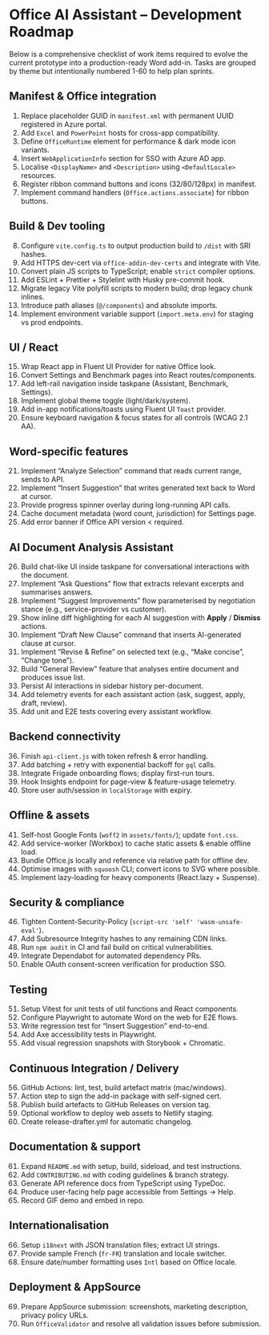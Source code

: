 # Office AI Assistant – Development Roadmap

Below is a comprehensive checklist of work items required to evolve the current prototype into a production-ready Word add-in. Tasks are grouped by theme but intentionally numbered 1-60 to help plan sprints.

## Manifest & Office integration
1. Replace placeholder GUID in `manifest.xml` with permanent UUID registered in Azure portal.  
2. Add `Excel` and `PowerPoint` hosts for cross-app compatibility.  
3. Define `OfficeRuntime` element for performance & dark mode icon variants.  
4. Insert `WebApplicationInfo` section for SSO with Azure AD app.  
5. Localise `<DisplayName>` and `<Description>` using `<DefaultLocale>` resources.  
6. Register ribbon command buttons and icons (32/80/128px) in manifest.  
7. Implement command handlers (`Office.actions.associate`) for ribbon buttons.

## Build & Dev tooling
8. Configure `vite.config.ts` to output production build to `/dist` with SRI hashes.  
9. Add HTTPS dev-cert via `office-addin-dev-certs` and integrate with Vite.  
10. Convert plain JS scripts to TypeScript; enable `strict` compiler options.  
11. Add ESLint + Prettier + Stylelint with Husky pre-commit hook.  
12. Migrate legacy Vite polyfill scripts to modern build; drop legacy chunk inlines.  
13. Introduce path aliases (`@/components`) and absolute imports.  
14. Implement environment variable support (`import.meta.env`) for staging vs prod endpoints.

## UI / React
15. Wrap React app in Fluent UI Provider for native Office look.  
16. Convert Settings and Benchmark pages into React routes/components.  
17. Add left-rail navigation inside taskpane (Assistant, Benchmark, Settings).  
18. Implement global theme toggle (light/dark/system).  
19. Add in-app notifications/toasts using Fluent UI `Toast` provider.  
20. Ensure keyboard navigation & focus states for all controls (WCAG 2.1 AA).

## Word-specific features
21. Implement “Analyze Selection” command that reads current range, sends to API.  
22. Implement “Insert Suggestion” that writes generated text back to Word at cursor.  
23. Provide progress spinner overlay during long-running API calls.  
24. Cache document metadata (word count, jurisdiction) for Settings page.  
25. Add error banner if Office API version < required.

## AI Document Analysis Assistant
26. Build chat-like UI inside taskpane for conversational interactions with the document.  
27. Implement “Ask Questions” flow that extracts relevant excerpts and summarises answers.  
28. Implement “Suggest Improvements” flow parameterised by negotiation stance (e.g., service-provider vs customer).  
29. Show inline diff highlighting for each AI suggestion with **Apply** / **Dismiss** actions.  
30. Implement “Draft New Clause” command that inserts AI-generated clause at cursor.  
31. Implement “Revise & Refine” on selected text (e.g., “Make concise”, “Change tone”).  
32. Build “General Review” feature that analyses entire document and produces issue list.  
33. Persist AI interactions in sidebar history per-document.  
34. Add telemetry events for each assistant action (ask, suggest, apply, draft, review).  
35. Add unit and E2E tests covering every assistant workflow.

## Backend connectivity
36. Finish `api-client.js` with token refresh & error handling.
37. Add batching + retry with exponential backoff for `gql` calls.  
38. Integrate Frigade onboarding flows; display first-run tours.  
39. Hook Insights endpoint for page-view & feature-usage telemetry.  
40. Store user auth/session in `localStorage` with expiry.

## Offline & assets
41. Self-host Google Fonts (`woff2` in `assets/fonts/`); update `font.css`.  
42. Add service-worker (Workbox) to cache static assets & enable offline load.  
43. Bundle Office.js locally and reference via relative path for offline dev.  
44. Optimise images with `squoosh` CLI; convert icons to SVG where possible.  
45. Implement lazy-loading for heavy components (React.lazy + Suspense).

## Security & compliance
46. Tighten Content-Security-Policy (`script-src 'self' 'wasm-unsafe-eval'`).  
47. Add Subresource Integrity hashes to any remaining CDN links.  
48. Run `npm audit` in CI and fail build on critical vulnerabilities.  
49. Integrate Dependabot for automated dependency PRs.  
50. Enable OAuth consent-screen verification for production SSO.

## Testing
51. Setup Vitest for unit tests of util functions and React components.  
52. Configure Playwright to automate Word on the web for E2E flows.  
53. Write regression test for “Insert Suggestion” end-to-end.  
54. Add Axe accessibility tests in Playwright.  
55. Add visual regression snapshots with Storybook + Chromatic.

## Continuous Integration / Delivery
56. GitHub Actions: lint, test, build artefact matrix (mac/windows).  
57. Action step to sign the add-in package with self-signed cert.  
58. Publish build artefacts to GitHub Releases on version tag.  
59. Optional workflow to deploy web assets to Netlify staging.  
60. Create release-drafter.yml for automatic changelog.

## Documentation & support
61. Expand `README.md` with setup, build, sideload, and test instructions.  
62. Add `CONTRIBUTING.md` with coding guidelines & branch strategy.  
63. Generate API reference docs from TypeScript using TypeDoc.  
64. Produce user-facing help page accessible from Settings → Help.  
65. Record GIF demo and embed in repo.

## Internationalisation
66. Setup `i18next` with JSON translation files; extract UI strings.  
67. Provide sample French (`fr-FR`) translation and locale switcher.  
68. Ensure date/number formatting uses `Intl` based on Office locale.

## Deployment & AppSource
69. Prepare AppSource submission: screenshots, marketing description, privacy policy URLs.  
70. Run `OfficeValidator` and resolve all validation issues before submission.
